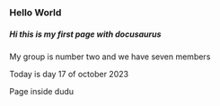 ### Hello World

##### Hi this is my first page with docusaurus


My group is number two and we have seven members 

Today is day 17 of october 2023


Page inside dudu 